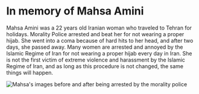 # In memory of Mahsa Amini
Mahsa Amini was a 22 years old Iranian woman who traveled to Tehran for holidays. Morality Police arrested and beat her for not wearing a proper hijab. She went into a coma because of hard hits to her head, and after two days, she passed away.
Many women are arrested and annoyed by the Islamic Regime of Iran for not wearing a proper hijab every day in Iran. She is not the first victim of extreme violence and harassment by the Islamic Regime of Iran, and as long as this procedure is not changed, the same things will happen.

![Mahsa's images before and after being arrested by the morality police](https://github.com/MohammadAminAlamalhoda/In_memory_of_Mahsa_Amini/raw/main/mahsa.jpeg)
